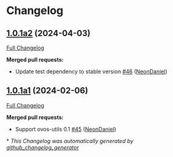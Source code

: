 # Changelog

## [1.0.1a2](https://github.com/NeonGeckoCom/skill-launcher/tree/1.0.1a2) (2024-04-03)

[Full Changelog](https://github.com/NeonGeckoCom/skill-launcher/compare/1.0.1a1...1.0.1a2)

**Merged pull requests:**

- Update test dependency to stable version [\#46](https://github.com/NeonGeckoCom/skill-launcher/pull/46) ([NeonDaniel](https://github.com/NeonDaniel))

## [1.0.1a1](https://github.com/NeonGeckoCom/skill-launcher/tree/1.0.1a1) (2024-02-06)

[Full Changelog](https://github.com/NeonGeckoCom/skill-launcher/compare/1.0.0...1.0.1a1)

**Merged pull requests:**

- Support ovos-utils 0.1 [\#45](https://github.com/NeonGeckoCom/skill-launcher/pull/45) ([NeonDaniel](https://github.com/NeonDaniel))



\* *This Changelog was automatically generated by [github_changelog_generator](https://github.com/github-changelog-generator/github-changelog-generator)*
